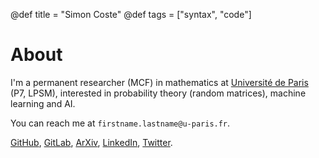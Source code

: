 @def title = "Simon Coste"
@def tags = ["syntax", "code"]

# About


I'm a permanent researcher (MCF) in mathematics at [Université de Paris](https://u-paris.fr/en/) (P7, LPSM), interested in probability theory (random matrices), machine learning and AI. 

You can reach me at `firstname.lastname@u-paris.fr`. 


[GitHub](https://github.com/SimonCoste), [GitLab](https://gitlab.inria.fr/scoste), [ArXiv](https://arxiv.org/search/?searchtype=author&query=Coste%2C+S), [LinkedIn](https://fr.linkedin.com/in/simon-coste-48540b220?trk=people-guest_people_search-card), [Twitter](https://twitter.com/__SimonCoste__).



